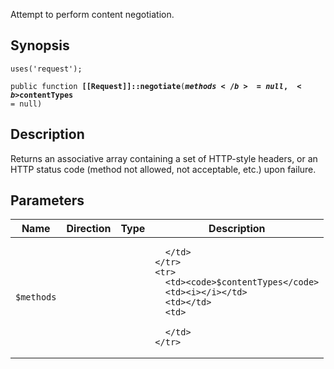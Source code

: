Attempt to perform content negotiation.

## Synopsis

<code>uses('request');</code>

<code>public function <b>[[Request]]::negotiate</b>(<b>$methods</b> = null, <b>$contentTypes</b> = null)</code>

## Description

Returns an associative array containing a set of HTTP-style headers, or an HTTP status code (method not allowed, not acceptable, etc.) upon failure.

## Parameters

<table>
  <thead>
    <tr>
      <th>Name</th>
      <th>Direction</th>
      <th>Type</th>
      <th>Description</th>
    </tr>
  </thead>
  <tbody>
    <tr>
      <td><code>$methods</code>
      <td><i></i></td>
      <td></td>
      <td>

      </td>
    </tr>
    <tr>
      <td><code>$contentTypes</code>
      <td><i></i></td>
      <td></td>
      <td>

      </td>
    </tr>
  </tbody>
</table>

